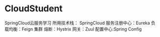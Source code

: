 # CloudStudent
SpringCloud云服务学习
所用技术栈：
SpringCloud
服务注册中心：Eureka
负载均衡：Feign
集群
熔断：Hystrix
网关：Zuul
配置中心:Spring Config
